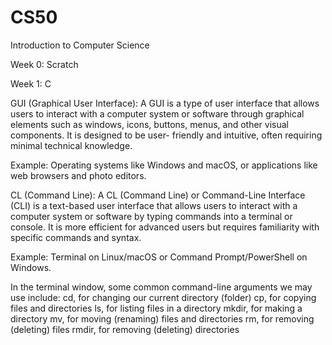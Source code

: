 # CS50
Introduction to Computer Science

Week 0: Scratch

Week 1: C

 GUI (Graphical User Interface):
 A GUI is a type of user interface that allows users to interact with a computer system or software through graphical elements such as windows, icons, buttons, menus, and other visual components. It is designed to be user- 
 friendly and intuitive, often requiring minimal technical knowledge.

 Example: Operating systems like Windows and macOS, or applications like web browsers and photo editors.

CL (Command Line):
  A CL (Command Line) or Command-Line Interface (CLI) is a text-based user interface that allows users to interact with a computer system or software by typing commands into a terminal or console. It is more efficient for 
  advanced users but requires familiarity with specific commands and syntax.

  Example: Terminal on Linux/macOS or Command Prompt/PowerShell on Windows.

In the terminal window, some common command-line arguments we may use include:
 cd, for changing our current directory (folder)
 cp, for copying files and directories
 ls, for listing files in a directory
 mkdir, for making a directory
 mv, for moving (renaming) files and directories
 rm, for removing (deleting) files
 rmdir, for removing (deleting) directories

